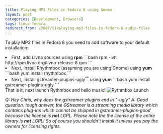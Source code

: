 ```yaml
---
title: Playing MP3 Files in Fedora 8 using Gnome
layout: post
categories: [Development, Browsers]
tags: linux fedora
redirect_from: /2007/11/playing-mp3-files-in-fedora-8-audio-files
---
```


To play MP3 files in Fedora 8 you need to add software to your default installation:

<li>First, add Livna sources using <strong>rpm</strong>
```bash
rpm -ivh http://rpm.livna.org/livna-release-8.rpm
```
</li>
<li>Next, Install Rhythmbox (assuming you are using Gnome) using <strong>yum</strong>
```bash
yum install rhythmbox
```
</li>
<li>Next, Install gstreamer-plugins-ugly<sup>**</sup> using <strong>yum</strong>
```bash
yum install gstreamer-plugins-ugly
```
</li>
That is it, next launch Rythmbox and hello music!
<img src='http://chrisschuld.com/wp-content/uploads/2007/08/fedora-rythmbox-launch.png' alt='Rythmbox Launch' />

<em>Q: Hey Chris, why does the gstreamer-plugins end in "-ugly"
A: Good question, tough answer, the GStreamer is a streaming media library which contains plug-ins which cannot be shipped in gstreamer-plugins-good because the license is <strong>not</strong> LGPL.  Please note the the license of the entire library is <strong>not</strong> LGPL!  So of course you shouldn't install it unless you pay the owners for licensing rights.
</em>
